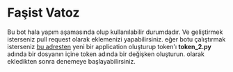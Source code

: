 # Faşist Vatoz

Bu bot hala yapım aşamasında olup kullanılabilir durumdadır. Ve geliştirmek isterseniz  pull request olarak eklemenizi yapabilirsiniz. eğer botu çalıştırmak isterseniz
[bu adresten](https://discord.com/developers/applications/) yeni bir application oluşturup token'ı **token_2.py** adında bir dosyanın içine token adında bir değişken oluşturun.
olarak ekledikten sonra denemeye başlayabilirsiniz.

